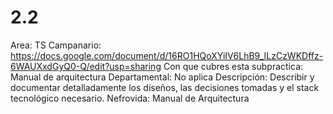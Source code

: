 # 2.2

Area: TS
Campanario: https://docs.google.com/document/d/16RO1HQoXYiIV6LhB9_ILzCzWKDffz-6WAUXxdGyQ0-Q/edit?usp=sharing
Con que cubres esta subpractica: Manual de arquitectura
Departamental: No aplica
Descripción: Describir y documentar detalladamente los diseños, las decisiones tomadas y el stack tecnológico necesario.
Nefrovida: Manual de Arquitectura